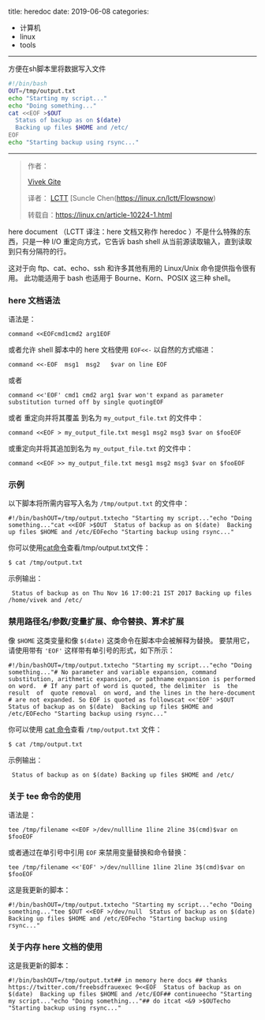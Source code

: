 title: heredoc
date: 2019-06-08
categories:
- 计算机
- linux
- tools





---



方便在sh脚本里将数据写入文件

```bash
#!/bin/bash
OUT=/tmp/output.txt
echo "Starting my script..."
echo "Doing something..."
cat <<EOF >$OUT
  Status of backup as on $(date)
  Backing up files $HOME and /etc/
EOF
echo "Starting backup using rsync..."
```

---

> 作者： 
>
> [Vivek Gite](https://www.cyberciti.biz/faq/using-heredoc-rediection-in-bash-shell-script-to-write-to-file/) 
>
> 译者： [LCTT](https://linux.cn/lctt/) [Suncle Chen(https://linux.cn/lctt/Flowsnow) 
>
> 转载自：<https://linux.cn/article-10224-1.html>

here document （LCTT 译注：here 文档又称作 heredoc ）不是什么特殊的东西，只是一种 I/O 重定向方式，它告诉 bash shell 从当前源读取输入，直到读取到只有分隔符的行。

这对于向 ftp、cat、echo、ssh 和许多其他有用的 Linux/Unix 命令提供指令很有用。 此功能适用于 bash 也适用于 Bourne、Korn、POSIX 这三种 shell。

### here 文档语法

语法是：

```
command <<EOFcmd1cmd2 arg1EOF
```

或者允许 shell 脚本中的 here 文档使用 `EOF<<-` 以自然的方式缩进：

```
command <<-EOF  msg1  msg2   $var on line EOF
```

或者

```
command <<'EOF' cmd1 cmd2 arg1 $var won't expand as parameter substitution turned off by single quotingEOF
```

或者 重定向并将其覆盖 到名为 `my_output_file.txt` 的文件中：

```
command <<EOF > my_output_file.txt mesg1 msg2 msg3 $var on $fooEOF
```

或重定向并将其追加到名为 `my_output_file.txt` 的文件中：

```
command <<EOF >> my_output_file.txt mesg1 msg2 msg3 $var on $fooEOF
```

### 示例

以下脚本将所需内容写入名为 `/tmp/output.txt` 的文件中：

```
#!/bin/bashOUT=/tmp/output.txtecho "Starting my script..."echo "Doing something..."cat <<EOF >$OUT  Status of backup as on $(date)  Backing up files $HOME and /etc/EOFecho "Starting backup using rsync..."
```

你可以使用[cat命令](https://linux.cn/https//www.cyberciti.biz/faq/linux-unix-appleosx-bsd-cat-command-examples/)查看/tmp/output.txt文件：

```
$ cat /tmp/output.txt
```

示例输出：

```
 Status of backup as on Thu Nov 16 17:00:21 IST 2017 Backing up files /home/vivek and /etc/
```

### 禁用路径名/参数/变量扩展、命令替换、算术扩展

像 `$HOME` 这类变量和像 `$(date)` 这类命令在脚本中会被解释为替换。 要禁用它，请使用带有 `'EOF'` 这样带有单引号的形式，如下所示：

```
#!/bin/bashOUT=/tmp/output.txtecho "Starting my script..."echo "Doing something..."# No parameter and variable expansion, command substitution, arithmetic expansion, or pathname expansion is performed on word.  # If any part of word is quoted, the delimiter  is  the  result  of  quote removal  on word, and the lines in the here-document # are not expanded. So EOF is quoted as followscat <<'EOF' >$OUT  Status of backup as on $(date)  Backing up files $HOME and /etc/EOFecho "Starting backup using rsync..."
```

你可以使用 [cat 命令](https://linux.cn/https//www.cyberciti.biz/faq/linux-unix-appleosx-bsd-cat-command-examples/)查看 `/tmp/output.txt` 文件：

```
$ cat /tmp/output.txt
```

示例输出：

```
 Status of backup as on $(date) Backing up files $HOME and /etc/
```

### 关于 tee 命令的使用

语法是：

```
tee /tmp/filename <<EOF >/dev/nullline 1line 2line 3$(cmd)$var on $fooEOF
```

或者通过在单引号中引用 `EOF` 来禁用变量替换和命令替换：

```
tee /tmp/filename <<'EOF' >/dev/nullline 1line 2line 3$(cmd)$var on $fooEOF
```

这是我更新的脚本：

```
#!/bin/bashOUT=/tmp/output.txtecho "Starting my script..."echo "Doing something..."tee $OUT <<EOF >/dev/null  Status of backup as on $(date)  Backing up files $HOME and /etc/EOFecho "Starting backup using rsync..."
```

### 关于内存 here 文档的使用

这是我更新的脚本：

```
#!/bin/bashOUT=/tmp/output.txt## in memory here docs ## thanks https://twitter.com/freebsdfrauexec 9<<EOF  Status of backup as on $(date)  Backing up files $HOME and /etc/EOF## continueecho "Starting my script..."echo "Doing something..."## do itcat <&9 >$OUTecho "Starting backup using rsync..."
```